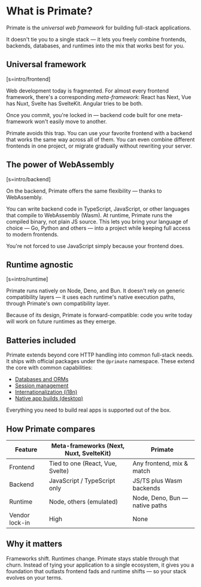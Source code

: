 # What is Primate?

Primate is the *universal web framework* for building full-stack applications.

It doesn't tie you to a single stack — it lets you freely combine frontends,
backends, databases, and runtimes into the mix that works best for you.

## Universal framework

[s=intro/frontend]

Web development today is fragmented. For almost every frontend framework,
there's a corresponding *meta-framework*: React has Next, Vue has Nuxt,
Svelte has SvelteKit. Angular tries to be both.

Once you commit, you're locked in — backend code built for one meta-framework
won't easily move to another.

Primate avoids this trap. You can use your favorite frontend with a backend that
works the same way across all of them. You can even combine different frontends
in one project, or migrate gradually without rewriting your server.

## The power of WebAssembly

[s=intro/backend]

On the backend, Primate offers the same flexibility — thanks to WebAssembly.

You can write backend code in TypeScript, JavaScript, or other languages that
compile to WebAssembly (Wasm). At runtime, Primate runs the compiled binary, not
plain JS source. This lets you bring your language of choice — Go, Python and
others — into a project while keeping full access to modern frontends.

You're not forced to use JavaScript simply because your frontend does.

## Runtime agnostic

[s=intro/runtime]

Primate runs natively on Node, Deno, and Bun. It doesn't rely on generic
compatibility layers — it uses each runtime's native execution paths, through
Primate's own compatibility layer.

Because of its design, Primate is forward-compatible: code you write today will
work on future runtimes as they emerge.

## Batteries included

Primate extends beyond core HTTP handling into common full-stack needs. It
ships with official packages under the `@primate` namespace. These extend the
core with common capabilities:

* [Databases and ORMs](/docs/stores)
* [Session management](/docs/sessions)
* [Internationalization (i18n)](/docs/i18n)
* [Native app builds (desktop)](/docs/target/native)

Everything you need to build real apps is supported out of the box.

## How Primate compares

| Feature        | Meta-frameworks (Next, Nuxt, SvelteKit) | Primate                         |
| ---------------| ----------------------------------------| --------------------------------|
| Frontend       | Tied to one (React, Vue, Svelte)        | Any frontend, mix & match       |
| Backend        | JavaScript / TypeScript only            | JS/TS plus Wasm backends |
| Runtime        | Node, others (emulated)                 | Node, Deno, Bun — native paths  |
| Vendor lock-in | High                                    | None                            |

## Why it matters

Frameworks shift. Runtimes change. Primate stays stable through that churn.
Instead of tying your application to a single ecosystem, it gives you a
foundation that outlasts frontend fads and runtime shifts — so your stack
evolves on your terms.
